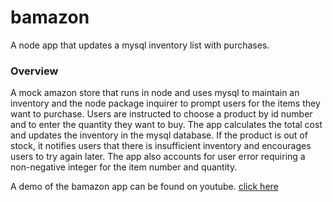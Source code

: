 # bamazon
A node app that updates a mysql inventory list with purchases.

### Overview
A mock amazon store that runs in node and uses mysql to maintain an inventory and the node package inquirer to prompt users for the items they want to purchase. Users are instructed to choose a product by id number and to enter the quantity they want to buy. The app calculates the total cost and updates the inventory in the mysql database. If the product is out of stock, it notifies users that there is insufficient inventory and encourages users to try again later. The app also accounts for user error requiring a non-negative integer for the item number and quantity.

A demo of the bamazon app can be found on youtube. 
[click here](https://www.youtube.com/watch?v=6gI_3dQ84fw)